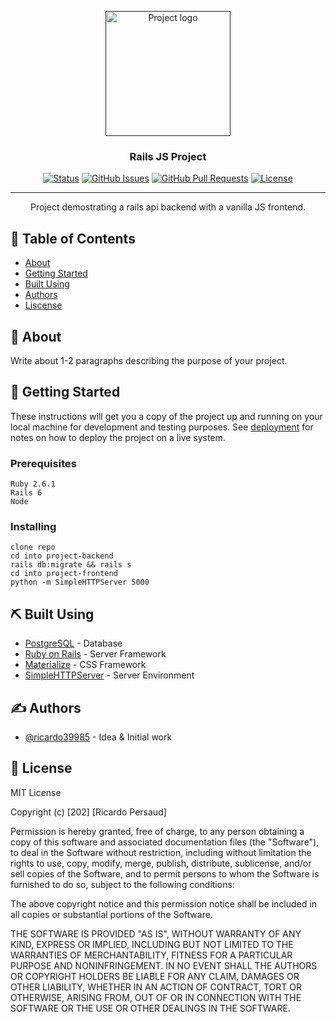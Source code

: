 <p align="center">
  <a href="" rel="noopener">
 <img width=200px height=200px src="https://www.google.com/url?sa=i&url=https%3A%2F%2Ffreebiesupply.com%2Flogos%2Frails-logo-2%2F&psig=AOvVaw3bYgubXQnnRhwe7jfHs5Ge&ust=1587440532550000&source=images&cd=vfe&ved=0CAIQjRxqFwoTCJj_nPqK9ugCFQAAAAAdAAAAABAD" alt="Project logo"></a>
</p>

<h3 align="center">Rails JS Project</h3>

<div align="center">

[![Status](https://img.shields.io/badge/status-active-success.svg)]()
[![GitHub Issues](https://img.shields.io/github/issues/kylelobo/The-Documentation-Compendium.svg)](https://github.com/kylelobo/The-Documentation-Compendium/issues)
[![GitHub Pull Requests](https://img.shields.io/github/issues-pr/kylelobo/The-Documentation-Compendium.svg)](https://github.com/kylelobo/The-Documentation-Compendium/pulls)
[![License](https://img.shields.io/badge/license-MIT-blue.svg)](/LICENSE)

</div>

---

<p align="center"> Project demostrating a rails api backend with a vanilla JS frontend.
    <br> 
</p>

## 📝 Table of Contents

- [About](#about)
- [Getting Started](#getting_started)
- [Built Using](#built_using)
- [Authors](#authors)
- [Liscense](#license)

## 🧐 About <a name = "about"></a>

Write about 1-2 paragraphs describing the purpose of your project.

## 🏁 Getting Started <a name = "getting_started"></a>

These instructions will get you a copy of the project up and running on your local machine for development and testing purposes. See [deployment](#deployment) for notes on how to deploy the project on a live system.

### Prerequisites


```
Ruby 2.6.1
Rails 6
Node
```

### Installing
```
clone repo
cd into project-backend
rails db:migrate && rails s
cd into project-frontend
python -m SimpleHTTPServer 5000
```



## ⛏️ Built Using <a name = "built_using"></a>

- [PostgreSQL](https://www.postgresql.org/) - Database
- [Ruby on Rails](https://rubyonrails.org/) - Server Framework
- [Materialize](https://materializecss.com/) - CSS Framework
- [SimpleHTTPServer](https://docs.python.org/2/library/simplehttpserver.html) - Server Environment

## ✍️ Authors <a name = "authors"></a>

- [@ricardo39985](https://github.com/ricardo39985) - Idea & Initial work

## 🧐 License <a name = "license"></a>

MIT License

Copyright (c) [202] [Ricardo Persaud]

Permission is hereby granted, free of charge, to any person obtaining a copy
of this software and associated documentation files (the "Software"), to deal
in the Software without restriction, including without limitation the rights
to use, copy, modify, merge, publish, distribute, sublicense, and/or sell
copies of the Software, and to permit persons to whom the Software is
furnished to do so, subject to the following conditions:

The above copyright notice and this permission notice shall be included in all
copies or substantial portions of the Software.

THE SOFTWARE IS PROVIDED "AS IS", WITHOUT WARRANTY OF ANY KIND, EXPRESS OR
IMPLIED, INCLUDING BUT NOT LIMITED TO THE WARRANTIES OF MERCHANTABILITY,
FITNESS FOR A PARTICULAR PURPOSE AND NONINFRINGEMENT. IN NO EVENT SHALL THE
AUTHORS OR COPYRIGHT HOLDERS BE LIABLE FOR ANY CLAIM, DAMAGES OR OTHER
LIABILITY, WHETHER IN AN ACTION OF CONTRACT, TORT OR OTHERWISE, ARISING FROM,
OUT OF OR IN CONNECTION WITH THE SOFTWARE OR THE USE OR OTHER DEALINGS IN THE
SOFTWARE.
